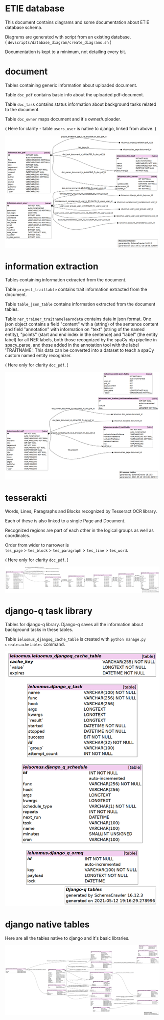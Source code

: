 ETIE database
=========

This document contains diagrams and some documentation about ETIE database schema. 

Diagrams are generated with script from an existing database.  
( `devscripts/database_diagram/create_diagrams.sh` )

Documentation is kept to a minimum, not detailing every bit.  

document
=====

Tables containing generic information about uploaded document.

Table `doc_pdf` contains basic info about the uploaded pdf-document.  

Table `doc_task` contains status information about background tasks related to the document.

Table `doc_owner` maps document and it's owner/uploader.  

( Here for clarity - table `users_user` is native to django, linked from above. )

![pdf tables](/docs/database/document_tables.png)
<!-- relative style -->
<!-- <img src="database/pdf_tables.png"> -->

information extraction
=====

Tables containing information extracted from the document.

Table `project_traittable` contains trait information extracted from the document.  

Table `table_json_table` contains information extracted from the document tables.  

Table `ner_trainer_traitnamelearndata` contains data in json format. One json object contains a field "content" with a (string) of 
the sentence content and field "annotation" with information on "text" (string of the named entity), "points" (start and end index in the sentence) and "label" (the entity label) for all NER labels, both those recognized by the spaCy nlp pipeline in spacy_parse, and those added in the annotation tool with the label 'TRAITNAME'. This data can be converted into a dataset to teach a spaCy custom named entity recognizer. 

( Here only for clarity `doc_pdf`. )  

![masterdata tables](/docs/database/ieluomus_tables.png)

tesserakti
=====

Words, Lines, Paragraphs and Blocks recognized by Tesseract OCR library.

Each of these is also linked to a single Page and Document.

Recognized regions are part of each other in the logical groups as well as coordinates.  

Order from wider to narrower is  
`tes_page` > `tes_block` > `tes_paragraph` > `tes_line` > `tes_word`.  

( Here only for clarity `doc_pdf`. )  

![tesserakti tables](/docs/database/tesseract_tables.png)

django-q task library
=====

Tables for django-q library. Django-q saves all the information about background tasks in these tables.  

Table `ieluomus_djangoq_cache_table` is created with `python manage.py createcachetables` command.

![tesserakti tables](/docs/database/djangoq_tables.png)

django native tables
=====

Here are all the tables native to django and it's basic libraries.

![tesserakti tables](/docs/database/django_tables.png)
